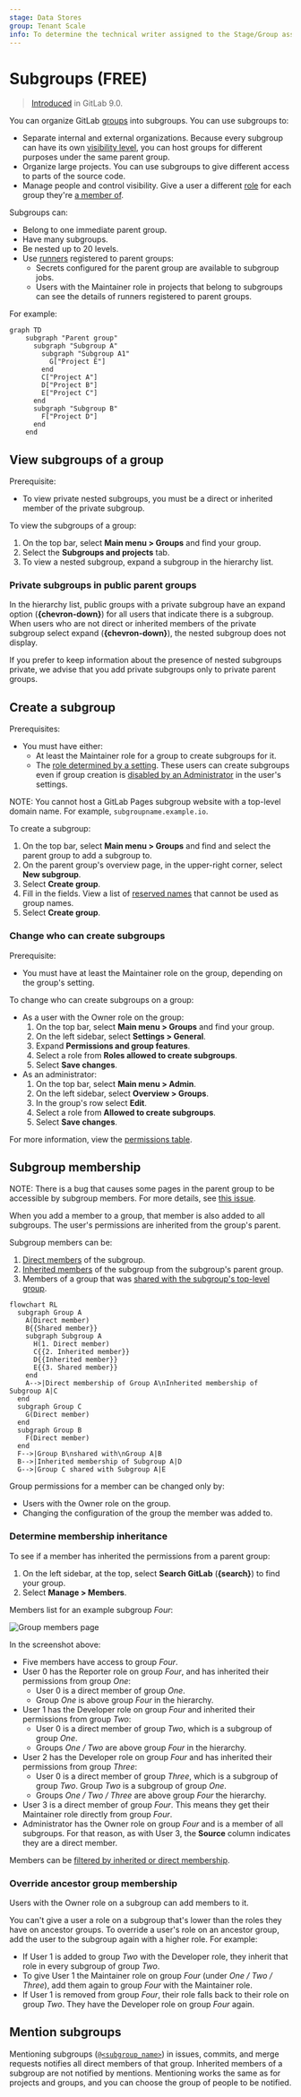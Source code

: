 ```yaml
---
stage: Data Stores
group: Tenant Scale
info: To determine the technical writer assigned to the Stage/Group associated with this page, see https://about.gitlab.com/handbook/product/ux/technical-writing/#assignments
---
```


# Subgroups **(FREE)**

> [Introduced](https://gitlab.com/gitlab-org/gitlab-foss/-/issues/2772) in GitLab 9.0.

You can organize GitLab [groups](../index.md) into subgroups. You can use subgroups to:

- Separate internal and external organizations. Because every subgroup can have its own
  [visibility level](../../public_access.md), you can host groups for different
  purposes under the same parent group.
- Organize large projects. You can use subgroups to give different access to parts of
  the source code.
- Manage people and control visibility. Give a user a different
  [role](../../permissions.md#group-members-permissions) for each group they're [a member of](#subgroup-membership).

Subgroups can:

- Belong to one immediate parent group.
- Have many subgroups.
- Be nested up to 20 levels.
- Use [runners](../../../ci/runners/index.md) registered to parent groups:
  - Secrets configured for the parent group are available to subgroup jobs.
  - Users with the Maintainer role in projects that belong to subgroups can see the details of runners registered to
    parent groups.

For example:

```mermaid
graph TD
    subgraph "Parent group"
      subgraph "Subgroup A"
        subgraph "Subgroup A1"
          G["Project E"]
        end
        C["Project A"]
        D["Project B"]
        E["Project C"]
      end
      subgraph "Subgroup B"
        F["Project D"]
      end
    end
```

## View subgroups of a group

Prerequisite:

- To view private nested subgroups, you must be a direct or inherited member of
the private subgroup.

To view the subgroups of a group:

1. On the top bar, select **Main menu > Groups** and find your group.
1. Select the **Subgroups and projects** tab.
1. To view a nested subgroup, expand a subgroup in the hierarchy list.

### Private subgroups in public parent groups

In the hierarchy list, public groups with a private subgroup have an expand option (**{chevron-down}**)
for all users that indicate there is a subgroup. When users who are not direct or inherited members of
the private subgroup select expand (**{chevron-down}**), the nested subgroup does not display.

If you prefer to keep information about the presence of nested subgroups private, we advise that you
add private subgroups only to private parent groups.

## Create a subgroup

Prerequisites:

- You must have either:
  - At least the Maintainer role for a group to create subgroups for it.
  - The [role determined by a setting](#change-who-can-create-subgroups). These users can create
    subgroups even if group creation is
    [disabled by an Administrator](../../admin_area/index.md#prevent-a-user-from-creating-groups) in the user's settings.

NOTE:
You cannot host a GitLab Pages subgroup website with a top-level domain name. For example, `subgroupname.example.io`.

To create a subgroup:

1. On the top bar, select **Main menu > Groups** and find and select the parent group to add a subgroup to.
1. On the parent group's overview page, in the upper-right corner, select **New subgroup**.
1. Select **Create group**.
1. Fill in the fields. View a list of [reserved names](../../reserved_names.md) that cannot be used as group names.
1. Select **Create group**.

### Change who can create subgroups

Prerequisite:

- You must have at least the Maintainer role on the group, depending on the group's setting.

To change who can create subgroups on a group:

- As a user with the Owner role on the group:
  1. On the top bar, select **Main menu > Groups** and find your group.
  1. On the left sidebar, select **Settings > General**.
  1. Expand **Permissions and group features**.
  1. Select a role from **Roles allowed to create subgroups**.
  1. Select **Save changes**.
- As an administrator:
  1. On the top bar, select **Main menu > Admin**.
  1. On the left sidebar, select **Overview > Groups**.
  1. In the group's row select **Edit**.
  1. Select a role from **Allowed to create subgroups**.
  1. Select **Save changes**.

For more information, view the [permissions table](../../permissions.md#group-members-permissions).

## Subgroup membership

NOTE:
There is a bug that causes some pages in the parent group to be accessible by subgroup members. For more details, see [this issue](https://gitlab.com/gitlab-org/gitlab/-/issues/340421).

When you add a member to a group, that member is also added to all subgroups. The user's permissions are inherited from
the group's parent.

Subgroup members can be:

1. [Direct members](../../project/members/index.md#add-users-to-a-project) of the subgroup.
1. [Inherited members](../../project/members/index.md#inherited-membership) of the subgroup from the subgroup's parent group.
1. Members of a group that was [shared with the subgroup's top-level group](../manage.md#share-a-group-with-another-group).

```mermaid
flowchart RL
  subgraph Group A
    A(Direct member)
    B{{Shared member}}
    subgraph Subgroup A
      H(1. Direct member)
      C{{2. Inherited member}}
      D{{Inherited member}}
      E{{3. Shared member}}
    end
    A-->|Direct membership of Group A\nInherited membership of Subgroup A|C
  end
  subgraph Group C
    G(Direct member)
  end
  subgraph Group B
    F(Direct member)
  end
  F-->|Group B\nshared with\nGroup A|B
  B-->|Inherited membership of Subgroup A|D
  G-->|Group C shared with Subgroup A|E
```

Group permissions for a member can be changed only by:

- Users with the Owner role on the group.
- Changing the configuration of the group the member was added to.

### Determine membership inheritance

To see if a member has inherited the permissions from a parent group:

1. On the left sidebar, at the top, select **Search GitLab** (**{search}**) to find your group.
1. Select **Manage > Members**.

Members list for an example subgroup _Four_:

![Group members page](img/group_members_v14_4.png)

In the screenshot above:

- Five members have access to group _Four_.
- User 0 has the Reporter role on group _Four_, and has inherited their permissions from group _One_:
  - User 0 is a direct member of group _One_.
  - Group _One_ is above group _Four_ in the hierarchy.
- User 1 has the Developer role on group _Four_ and inherited their permissions from group _Two_:
  - User 0 is a direct member of group _Two_, which is a subgroup of group _One_.
  - Groups _One / Two_ are above group _Four_ in the hierarchy.
- User 2 has the Developer role on group _Four_ and has inherited their permissions from group _Three_:
  - User 0 is a direct member of group _Three_, which is a subgroup of group _Two_. Group _Two_ is a subgroup of group
    _One_.
  - Groups _One / Two / Three_ are above group _Four_ the hierarchy.
- User 3 is a direct member of group _Four_. This means they get their Maintainer role directly from group _Four_.
- Administrator has the Owner role on group _Four_ and is a member of all subgroups. For that reason, as with User 3,
  the **Source** column indicates they are a direct member.

Members can be [filtered by inherited or direct membership](../index.md#filter-a-group).

### Override ancestor group membership

Users with the Owner role on a subgroup can add members to it.

You can't give a user a role on a subgroup that's lower than the roles they have on ancestor groups. To override a user's
role on an ancestor group, add the user to the subgroup again with a higher role. For example:

- If User 1 is added to group _Two_ with the Developer role, they inherit that role in every subgroup of group _Two_.
- To give User 1 the Maintainer role on group _Four_ (under _One / Two / Three_), add them again to group _Four_ with
  the Maintainer role.
- If User 1 is removed from group _Four_, their role falls back to their role on group _Two_. They have the Developer
  role on group _Four_ again.

## Mention subgroups

Mentioning subgroups ([`@<subgroup_name>`](../../discussions/index.md#mentions)) in issues, commits, and merge requests
notifies all direct members of that group. Inherited members of a subgroup are not notified by mentions. Mentioning works the same as for projects and groups, and you can choose the group
of people to be notified.

<!-- ## Troubleshooting

Include any troubleshooting steps that you can foresee. If you know beforehand what issues
one might have when setting this up, or when something is changed, or on upgrading, it's
important to describe those, too. Think of things that may go wrong and include them here.
This is important to minimize requests for support, and to avoid doc comments with
questions that you know someone might ask.

Each scenario can be a third-level heading, for example `### Getting error message X`.
If you have none to add when creating a doc, leave this section in place
but commented out to help encourage others to add to it in the future. -->
